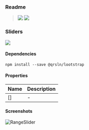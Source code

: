 ### Readme

> [![](https://img.shields.io/badge/Main-readme-white?style=for-the-badge)](../../readme.md)
> [![](https://img.shields.io/badge/usage-orange?style=for-the-badge)](usage.md)

### Sliders

[![](https://img.shields.io/badge/Demo-blue?style=for-the-badge)](https://krsln.github.io/NgLootBox/Beta/Slider)

#### Dependencies 
```
npm install --save @qrsln/lootstrap
```

#### Properties

| Name | Description |
|------|-------------|
| []   | -           |

#### Screenshots

![](../../../Images/Screenshots/RangeSlider.png "RangeSlider")
